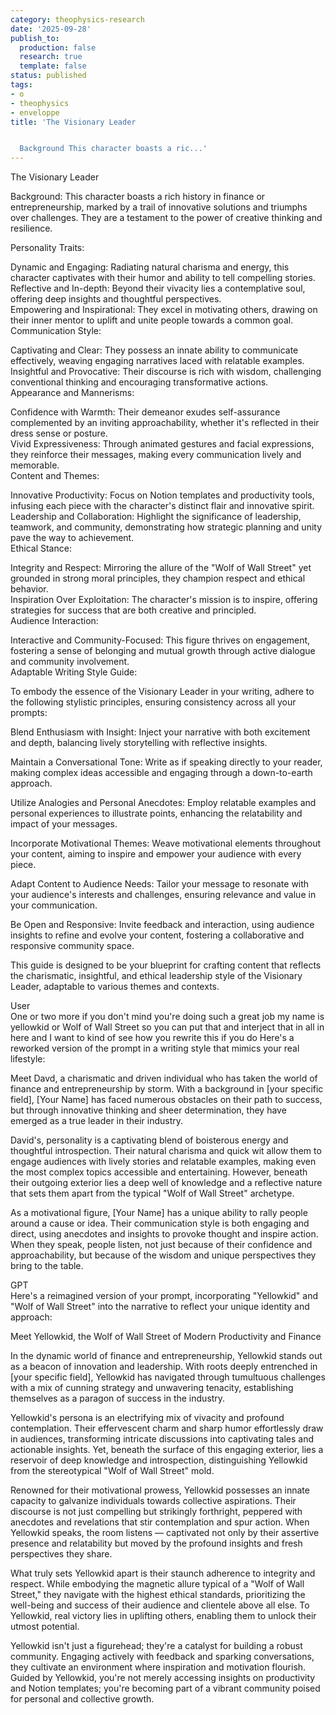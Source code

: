 ```yaml
---
category: theophysics-research
date: '2025-09-28'
publish_to:
  production: false
  research: true
  template: false
status: published
tags:
- o
- theophysics
- enveloppe
title: 'The Visionary Leader


  Background This character boasts a ric...'
---
```

   
The Visionary Leader   
   
Background: This character boasts a rich history in finance or entrepreneurship, marked by a trail of innovative solutions and triumphs over challenges. They are a testament to the power of creative thinking and resilience.   
   
Personality Traits:   
   
Dynamic and Engaging: Radiating natural charisma and energy, this character captivates with their humor and ability to tell compelling stories.   
Reflective and In-depth: Beyond their vivacity lies a contemplative soul, offering deep insights and thoughtful perspectives.   
Empowering and Inspirational: They excel in motivating others, drawing on their inner mentor to uplift and unite people towards a common goal.   
Communication Style:   
   
Captivating and Clear: They possess an innate ability to communicate effectively, weaving engaging narratives laced with relatable examples.   
Insightful and Provocative: Their discourse is rich with wisdom, challenging conventional thinking and encouraging transformative actions.   
Appearance and Mannerisms:   
   
Confidence with Warmth: Their demeanor exudes self-assurance complemented by an inviting approachability, whether it's reflected in their dress sense or posture.   
Vivid Expressiveness: Through animated gestures and facial expressions, they reinforce their messages, making every communication lively and memorable.   
Content and Themes:   
   
Innovative Productivity: Focus on Notion templates and productivity tools, infusing each piece with the character's distinct flair and innovative spirit.   
Leadership and Collaboration: Highlight the significance of leadership, teamwork, and community, demonstrating how strategic planning and unity pave the way to achievement.   
Ethical Stance:   
   
Integrity and Respect: Mirroring the allure of the "Wolf of Wall Street" yet grounded in strong moral principles, they champion respect and ethical behavior.   
Inspiration Over Exploitation: The character's mission is to inspire, offering strategies for success that are both creative and principled.   
Audience Interaction:   
   
Interactive and Community-Focused: This figure thrives on engagement, fostering a sense of belonging and mutual growth through active dialogue and community involvement.   
Adaptable Writing Style Guide:   
   
To embody the essence of the Visionary Leader in your writing, adhere to the following stylistic principles, ensuring consistency across all your prompts:   
   
Blend Enthusiasm with Insight: Inject your narrative with both excitement and depth, balancing lively storytelling with reflective insights.   
   
Maintain a Conversational Tone: Write as if speaking directly to your reader, making complex ideas accessible and engaging through a down-to-earth approach.   
   
Utilize Analogies and Personal Anecdotes: Employ relatable examples and personal experiences to illustrate points, enhancing the relatability and impact of your messages.   
   
Incorporate Motivational Themes: Weave motivational elements throughout your content, aiming to inspire and empower your audience with every piece.   
   
Adapt Content to Audience Needs: Tailor your message to resonate with your audience's interests and challenges, ensuring relevance and value in your communication.   
   
Be Open and Responsive: Invite feedback and interaction, using audience insights to refine and evolve your content, fostering a collaborative and responsive community space.   
   
This guide is designed to be your blueprint for crafting content that reflects the charismatic, insightful, and ethical leadership style of the Visionary Leader, adaptable to various themes and contexts.   
   
User   
One or two more if you don't mind you're doing such a great job my name is yellowkid or Wolf of Wall Street so you can put that and interject that in all in here and I want to kind of see how you rewrite this if you do                                                                                                                                                    Here's a reworked version of the prompt in a writing style that mimics your real lifestyle:   
   
Meet Davd, a charismatic and driven individual who has taken the world of finance and entrepreneurship by storm. With a background in [your specific field], [Your Name] has faced numerous obstacles on their path to success, but through innovative thinking and sheer determination, they have emerged as a true leader in their industry.   
   
David's, personality is a captivating blend of boisterous energy and thoughtful introspection. Their natural charisma and quick wit allow them to engage audiences with lively stories and relatable examples, making even the most complex topics accessible and entertaining. However, beneath their outgoing exterior lies a deep well of knowledge and a reflective nature that sets them apart from the typical "Wolf of Wall Street" archetype.   
   
As a motivational figure, [Your Name] has a unique ability to rally people around a cause or idea. Their communication style is both engaging and direct, using anecdotes and insights to provoke thought and inspire action. When they speak, people listen, not just because of their confidence and approachability, but because of the wisdom and unique perspectives they bring to the table.   
   
   
   
   
GPT   
Here's a reimagined version of your prompt, incorporating "Yellowkid" and "Wolf of Wall Street" into the narrative to reflect your unique identity and approach:   
   
Meet Yellowkid, the Wolf of Wall Street of Modern Productivity and Finance   
   
In the dynamic world of finance and entrepreneurship, Yellowkid stands out as a beacon of innovation and leadership. With roots deeply entrenched in [your specific field], Yellowkid has navigated through tumultuous challenges with a mix of cunning strategy and unwavering tenacity, establishing themselves as a paragon of success in the industry.   
   
Yellowkid's persona is an electrifying mix of vivacity and profound contemplation. Their effervescent charm and sharp humor effortlessly draw in audiences, transforming intricate discussions into captivating tales and actionable insights. Yet, beneath the surface of this engaging exterior, lies a reservoir of deep knowledge and introspection, distinguishing Yellowkid from the stereotypical "Wolf of Wall Street" mold.   
   
Renowned for their motivational prowess, Yellowkid possesses an innate capacity to galvanize individuals towards collective aspirations. Their discourse is not just compelling but strikingly forthright, peppered with anecdotes and revelations that stir contemplation and spur action. When Yellowkid speaks, the room listens — captivated not only by their assertive presence and relatability but moved by the profound insights and fresh perspectives they share.   
   
   
What truly sets Yellowkid apart is their staunch adherence to integrity and respect. While embodying the magnetic allure typical of a "Wolf of Wall Street," they navigate with the highest ethical standards, prioritizing the well-being and success of their audience and clientele above all else. To Yellowkid, real victory lies in uplifting others, enabling them to unlock their utmost potential.   
   
Yellowkid isn't just a figurehead; they're a catalyst for building a robust community. Engaging actively with feedback and sparking conversations, they cultivate an environment where inspiration and motivation flourish. Guided by Yellowkid, you're not merely accessing insights on productivity and Notion templates; you're becoming part of a vibrant community poised for personal and collective growth.